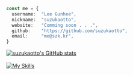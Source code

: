 ```typescript
const me = {
  username:  "Lee Gunhee",
  nickname:  "suzukaotto",
  website:   "Comming soon . . .",
  github:    "https://github.com/suzukaotto",
  email:     "me@szk.kr",
}
```

[![suzukaotto's GitHub stats](https://github-readme-stats.vercel.app/api?username=suzukaotto&hide=stars,issues)](https://github.com/anuraghazra/github-readme-stats)<br><br>
[![My Skills](https://skillicons.dev/icons?i=cpp,cs,dotnet,python,unity,arduino,raspberrypi)](https://skillicons.dev)<br>
